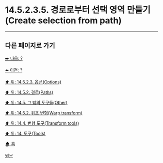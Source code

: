 # 14.5.2.3.5. 경로로부터 선택 영역 만들기(Create selection from path)

***

## 다른 페이지로 가기

[➡️ 다음: ?]()

[⬅️ 이전: ?]()

[⬆️ 위: 14.5.2.3. 옵션(Options)](./14-05-02-03-00-options.md)

[⬆️ 위: 14.5.2. 경로(Paths)](./14-05-02-00-paths.md)

[⬆️ 위: 14.5. 그 밖의 도구들(Other)](./14-05-00-other.md)

[⬆️ 위: 14.5.2. 워프 변형(Warp transform)](./14-04-14-00-warp-transform.md)

[⬆️ 위: 14.4. 변형 도구(Transform tools)](./14-04-00-transform-tools.md)

[⬆️ 위: 14. 도구(Tools)](./14-00-tools.md)

[🏠 홈](./00-home.md)

[원문](https://docs.gimp.org/2.10/ko/gimp-tool-path.html#idm16522)